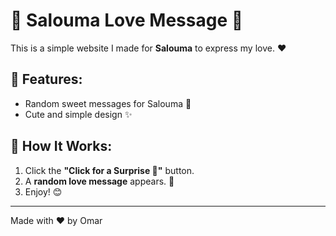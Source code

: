 # 💖 Salouma Love Message 💖

This is a simple website I made for **Salouma** to express my love. ❤️

## 🌟 Features:
- Random sweet messages for Salouma 💬
- Cute and simple design ✨

## 🚀 How It Works:
1. Click the **"Click for a Surprise 💌"** button.
2. A **random love message** appears. 💖
3. Enjoy! 😊

---
Made with ❤️ by Omar
